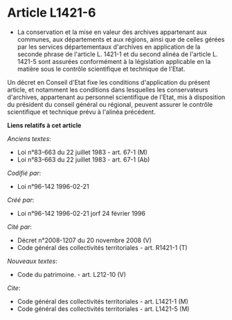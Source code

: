 # Article L1421-6

- La conservation et la mise en valeur des archives appartenant aux communes, aux départements et aux régions, ainsi que de
celles gérées par les services départementaux d'archives en application de la seconde phrase de l'article L. 1421-1 et du
second alinéa de l'article L. 1421-5 sont assurées conformément à la législation applicable en la matière sous le contrôle
scientifique et technique de l'Etat.

Un décret en Conseil d'Etat fixe les conditions d'application du présent article, et notamment les conditions dans lesquelles
les conservateurs d'archives, appartenant au personnel scientifique de l'Etat, mis à disposition du président du conseil
général ou régional, peuvent assurer le contrôle scientifique et technique prévu à l'alinéa précédent.

**Liens relatifs à cet article**

_Anciens textes_:

  - Loi n°83-663 du 22 juillet 1983 - art. 67-1 (M)
  - Loi n°83-663 du 22 juillet 1983 - art. 67-1 (Ab)

_Codifié par_:

  - Loi n°96-142 1996-02-21

_Créé par_:

  - Loi n°96-142 1996-02-21 jorf 24 février 1996

_Cité par_:

  - Décret n°2008-1207 du 20 novembre 2008 (V)
  - Code général des collectivités territoriales - art. R1421-1 (T)

_Nouveaux textes_:

  - Code du patrimoine. - art. L212-10 (V)

_Cite_:

  - Code général des collectivités territoriales - art. L1421-1 (M)
  - Code général des collectivités territoriales - art. L1421-5 (M)
